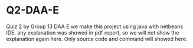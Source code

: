 # Q2-DAA-E
Quiz 2 by Group 13 DAA E
we make this project using java with netbeans IDE.
any explanation was showed in pdf report, so we will not show the explanation again here.
Only source code and command will showed here.
